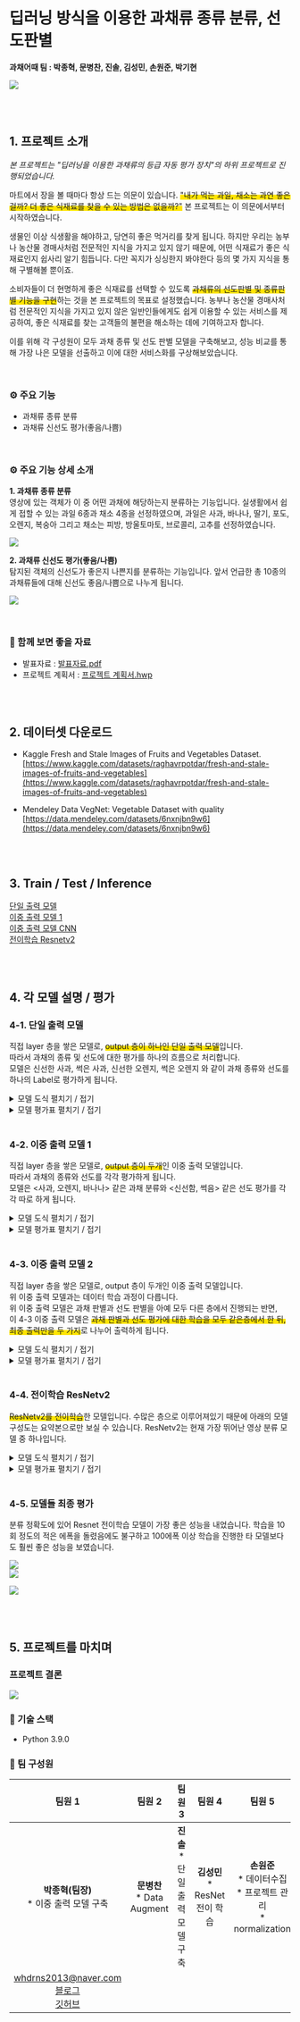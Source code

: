 # 딥러닝 방식을 이용한 과채류 종류 분류, 선도판별  

**과채어때 팀 : 박종혁, 문병찬, 진솔, 김성민, 손원준, 박기현**  


![](./src/images/image_01.png)

<br>
<br>

## 1. 프로젝트 소개

<i>본 프로젝트는 "딥러닝을 이용한 과채류의 등급 자동 평가 장치"의 하위 프로젝트로 진행되었습니다.</i>  

마트에서 장을 볼 때마다 항상 드는 의문이 있습니다. <span style='background:linear-gradient(to top, #FFE400 50%, transparent 50%)'>"내가 먹는 과일, 채소는 과연 좋은 걸까? 더 좋은 식재료를 찾을 수 있는 방법은 없을까?"</span> 본 프로젝트는 이 의문에서부터 시작하였습니다.  

생물인 이상 식생활을 해야하고, 당연히 좋은 먹거리를 찾게 됩니다. 하지만 우리는 농부나 농산물 경매사처럼 전문적인 지식을 가지고 있지 않기 때문에, 어떤 식재료가 좋은 식재료인지 쉽사리 알기 힘듭니다. 다만 꼭지가 싱싱한지 봐야한다 등의 몇 가지 지식을 통해 구별해볼 뿐이죠.  

소비자들이 더 현명하게 좋은 식재료를 선택할 수 있도록 <span style='background:linear-gradient(to top, #FFE400 50%, transparent 50%)'>과채류의 선도판별 및 종류판별 기능을 구현</span>하는 것을 본 프로젝트의 목표로 설정했습니다. 농부나 농산물 경매사처럼 전문적인 지식을 가지고 있지 않은 일반인들에게도 쉽게 이용할 수 있는 서비스를 제공하여, 좋은 식재료를 찾는 고객들의 불편을 해소하는 데에 기여하고자 합니다.  

이를 위해 각 구성원이 모두 과채 종류 및 선도 판별 모델을 구축해보고, 성능 비교를 통해 가장 나은 모델을 선출하고 이에 대한 서비스화를 구상해보았습니다.

<br>

### ⚙️ 주요 기능  

* 과채류 종류 분류  
* 과채류 신선도 평가(좋음/나쁨)  

<br>

### ⚙️ 주요 기능 상세 소개  

**1. 과채류 종류 분류**  
영상에 있는 객체가 이 중 어떤 과채에 해당하는지 분류하는 기능입니다. 실생활에서 쉽게 접할 수 있는 과일 6종과 채소 4종을 선정하였으며, 과일은 사과, 바나나, 딸기, 포도, 오렌지, 복숭아 그리고 채소는 피방, 방울토마토, 브로콜리, 고추를 선정하였습니다.

![](./src/images/image_02.png)

**2. 과채류 신선도 평가(좋음/나쁨)**  
탐지된 객체의 신선도가 좋은지 나쁜지를 분류하는 기능입니다. 앞서 언급한 총 10종의 과채류들에 대해 신선도 좋음/나쁨으로 나누게 됩니다.

![](./src/images/image_03.png)

<br>

### 📁 함께 보면 좋을 자료  

* 발표자료 : [발표자료.pdf](./presentation.pdf)  
* 프로젝트 계획서 : [프로젝트 계획서.hwp](./src/pm/plan.hwp)  

<br>
<br>

## 2. 데이터셋 다운로드

* Kaggle Fresh and Stale Images of Fruits and Vegetables Dataset.  
[https://www.kaggle.com/datasets/raghavrpotdar/fresh-and-stale-images-of-fruits-and-vegetables](https://www.kaggle.com/datasets/raghavrpotdar/fresh-and-stale-images-of-fruits-and-vegetables)  

* Mendeley Data VegNet: Vegetable Dataset with quality  
[https://data.mendeley.com/datasets/6nxnjbn9w6](https://data.mendeley.com/datasets/6nxnjbn9w6)   


<br>
<br>

## 3. Train / Test / Inference  

[단일 출력 모델](./model/single_output_model_jinsol.ipynb)  
[이중 출력 모델 1](./model/double_output_model_parkjonghyuk.ipynb)  
[이중 출력 모델 CNN](./model/double_output_model_parkgihyean.ipynb)  
[전이학습 Resnetv2](./model/transfer_resnetv2_sungmin_aug_2_w_gihyeon.ipynb)  

<br>
<br>

## 4. 각 모델 설명 / 평가  

### 4-1. 단일 출력 모델  

직접 layer 층을 쌓은 모델로, <span style='background:linear-gradient(to top, #FFE400 50%, transparent 50%)'>output 층이 하나인 단일 출력 모델</span>입니다.  
따라서 과채의 종류 및 선도에 대한 평가를 하나의 흐름으로 처리합니다.  
모델은 신선한 사과, 썩은 사과, 신선한 오렌지, 썩은 오렌지 와 같이 과채 종류와 선도를 하나의 Label로 평가하게 됩니다.  

<details>
<summary> 모델 도식 펼치기 / 접기 </summary>
<div markdown='1'>
<image src = "./src/images/model_single_output_01.png"/>
</div>
</details>

<details>
<summary> 모델 평가표 펼치기 / 접기 </summary>
<div markdown='1'>
<image src = "./src/images/evaluation_single.png"/>
</div>
</details>

<br>

### 4-2. 이중 출력 모델 1  

직접 layer 층을 쌓은 모델로, <span style='background:linear-gradient(to top, #FFE400 50%, transparent 50%)'>output 층이 두개</span>인 이중 출력 모델입니다.  
따라서 과채의 종류와 선도를 각각 평가하게 됩니다.  
모델은 <사과, 오렌지, 바나나> 같은 과채 분류와 <신선함, 썩음> 같은 선도 평가를 각각 따로 하게 됩니다.  

<details>
<summary> 모델 도식 펼치기 / 접기 </summary>
<div markdown='1'>
<image src = "./src/images/model_double_output_01.png"/>
</div>
</details>

<details>
<summary> 모델 평가표 펼치기 / 접기 </summary>
<div markdown='1'>
<image src = "./src/images/evaluation_double_1.png"/>
</div>
</details>

<br>

### 4-3. 이중 출력 모델 2  

직접 layer 층을 쌓은 모델로, output 층이 두개인 이중 출력 모델입니다.  
위 이중 출력 모델과는 데이터 학습 과정이 다릅니다.  
위 이중 출력 모델은 과채 판별과 선도 판별을 아예 모두 다른 층에서 진행되는 반면,  
이 4-3 이중 출력 모델은 <span style='background:linear-gradient(to top, #FFE400 50%, transparent 50%)'>과채 판별과 선도 평가에 대한 학습을 모두 같은층에서 한 뒤, 최종 출력만을 두 가지</span>로 나누어 출력하게 됩니다.  

<details>
<summary> 모델 도식 펼치기 / 접기 </summary>
<div markdown='1'>
<image src = "./src/images/model_double_output_02.png"/>
</div>
</details>

<details>
<summary> 모델 평가표 펼치기 / 접기 </summary>
<div markdown='1'>
<image src = "./src/images/evaluation_double_2.png"/>
</div>
</details>

<br>

### 4-4. 전이학습 ResNetv2

<span style='background:linear-gradient(to top, #FFE400 50%, transparent 50%)'>ResNetv2를 전이학습</span>한 모델입니다. 수많은 층으로 이루어져있기 때문에 아래의 모델 구성도는 요약본으로만 보실 수 있습니다. ResNetv2는 현재 가장 뛰어난 영상 분류 모델 중 하나입니다.  

<details>
<summary> 모델 도식 펼치기 / 접기 </summary>
<div markdown='1'>
<image src = "./src/images/model_resnet_01.png"/>
</div>
</details>

<details>
<summary> 모델 평가표 펼치기 / 접기 </summary>
<div markdown='1'>
<image src = "./src/images/evaluation_resnet.png"/>
</div>
</details>

<br>

### 4-5. 모델들 최종 평가  

분류 정확도에 있어 Resnet 전이학습 모델이 가장 좋은 성능을 내었습니다. 학습을 10회 정도의 적은 에폭을 돌렸음에도 불구하고 100에폭 이상 학습을 진행한 타 모델보다도 훨씬 좋은 성능을 보였습니다.  

![](./src/images/image_05.png)  
![](./src/images/image_06.png)  

![](./src/images/image_04.png)

<br>
<br>

## 5. 프로젝트를 마치며

### 프로젝트 결론  

![](./src/images/image_07.png)

### 🔨 기술 스택  
- Python 3.9.0  

### 👥 팀 구성원

|팀원 1|팀원 2|팀원 3|팀원 4|팀원 5|팀원 6|
|:---:|:---:|:---:|:---:|:---:|:---:|
|<center><strong>박종혁(팀장)</strong><br>* 이중 출력 모델 구축</center>|<strong>문병찬</strong><br>* Data Augment|<strong>진솔</strong><br>* 단일 출력 모델 구축|<strong>김성민</strong><br>* ResNet 전이 학습|<strong>손원준</strong><br>* 데이터수집<br>* 프로젝트 관리<br>* normalization|<strong>박기현</strong><br>* 이중 출력 모델 구축<br>* Callback 함수 적용|
|whdrns2013@naver.com<br>[블로그](https://whdrns2013.github.io/)<br>[깃허브](https://github.com/whdrns2013/)||||||

<br>
<br>